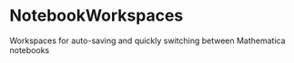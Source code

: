 # NotebookWorkspaces
Workspaces for auto-saving and quickly switching between Mathematica notebooks
